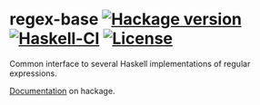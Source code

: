 regex-base
[![Hackage version](https://img.shields.io/hackage/v/regex-base.svg?label=Hackage&color=informational)](http://hackage.haskell.org/package/regex-base)
[![Haskell-CI](https://github.com/haskell-hvr/regex-base/actions/workflows/haskell-ci.yml/badge.svg?branch=master&event=push)](https://github.com/haskell-hvr/regex-base/actions/workflows/haskell-ci.yml)
[![License](https://img.shields.io/badge/License-BSD_3--Clause-blue.svg)](https://opensource.org/licenses/BSD-3-Clause)
==========

Common interface to several Haskell implementations of regular expressions.

[Documentation](https://hackage.haskell.org/package/regex-base/docs/Text-Regex-Base.html) on hackage.
